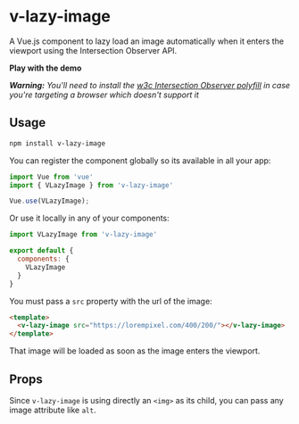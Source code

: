# v-lazy-image

A Vue.js component to lazy load an image automatically when it enters the viewport using the Intersection Observer API.

**Play with the demo**

_**Warning:** You'll need to install the [w3c Intersection Observer polyfill](https://github.com/w3c/IntersectionObserver/tree/master/polyfill) in case you're targeting a browser which doesn't support it_

## Usage

```bash
npm install v-lazy-image
```

You can register the component globally so its available in all your app:

```js
import Vue from 'vue'
import { VLazyImage } from 'v-lazy-image'

Vue.use(VLazyImage);
```

Or use it locally in any of your components:

```js
import VLazyImage from 'v-lazy-image'

export default {
  components: {
    VLazyImage
  }
}
```

You must pass a `src` property with the url of the image:

```html
<template>
  <v-lazy-image src="https://lorempixel.com/400/200/"></v-lazy-image>
</template>
```

That image will be loaded as soon as the image enters the viewport.

## Props

Since `v-lazy-image` is using directly an `<img>` as its child, you can pass any image attribute like `alt`.

##
